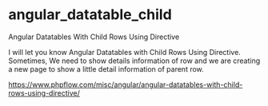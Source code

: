 # angular_datatable_child
Angular Datatables With Child Rows Using Directive

I will let you know Angular Datatables with Child Rows Using Directive. Sometimes, We need to show details information of row and we are creating a new page to show a little detail information of parent row.

https://www.phpflow.com/misc/angular/angular-datatables-with-child-rows-using-directive/
